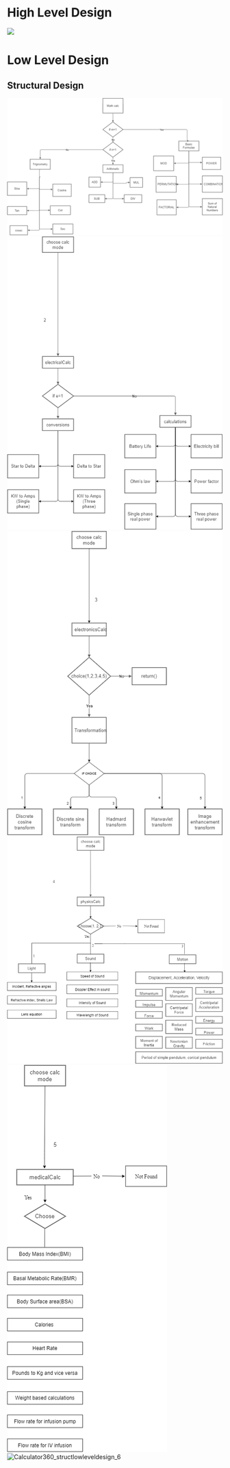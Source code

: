 # High Level Design
![](https://github.com/thomasathul/SDLC_21_Calculator360/blob/main/2_Design/Calculator360_highlevelDesign.jpeg)

# Low Level Design
## Structural Design
![](Calculator360_structlowleveldesign_1math.png)
![](Calculator360_structlowleveldesign_2.png)
![](Calculator360_structlowleveldesign_3.png)
![](Calculator360_structlowleveldesign_4.png)
![](Calculator360_structlowleveldesign_5.png)
![Calculator360_structlowleveldesign_6](https://user-images.githubusercontent.com/35807847/130327096-4d0330ad-fdd3-4ed0-85a4-36a0ac8ce458.png)
